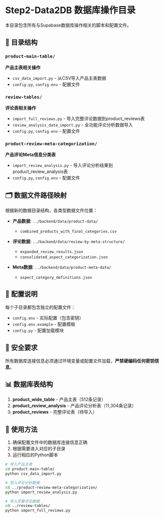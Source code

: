 # Step2-Data2DB 数据库操作目录

本目录包含所有与Supabase数据库操作相关的脚本和配置文件。

## 📁 目录结构

### `product-main-table/` 
**产品主表相关操作**
- `csv_data_import.py` - 从CSV导入产品主表数据
- `config.py`, `config.env` - 配置文件

### `review-tables/` 
**评论表相关操作**
- `import_full_reviews.py` - 导入完整评论数据到product_reviews表
- `review_analysis_data_import.py` - 全功能评论分析数据导入
- `config.py`, `config.env` - 配置文件

### `product-review-meta-categorization/`
**产品评论Meta信息分类表**
- `import_review_analysis.py` - 导入评论分析结果到product_review_analysis表
- `config.py`, `config.env` - 配置文件

## 🗂️ 数据文件路径映射

根据新的数据目录结构，各类型数据文件位置：

- **产品数据**: `../backend/data/product-data/`
  - `combined_products_with_final_categories.csv`
  
- **评论数据**: `../backend/data/review-by-meta-structure/`
  - `expanded_review_results.json`
  - `consolidated_aspect_categorization.json`
  
- **Meta数据**: `../backend/data/product-meta-data/`
  - `aspect_category_definitions.json`

## 🔧 配置说明

每个子目录都包含独立的配置文件：
- `config.env` - 实际配置（包含密钥）
- `config.env.example` - 配置模板
- `config.py` - 配置加载模块

## 🔑 安全要求

所有数据库连接信息必须通过环境变量或配置文件加载，**严禁硬编码任何密钥信息**。

## 📊 数据库表结构

1. **product_wide_table** - 产品主表（512条记录）
2. **product_review_analysis** - 产品评论分析表（11,304条记录）
3. **product_reviews** - 完整评论表（待导入）

## 🚀 使用方法

1. 确保配置文件中的数据库连接信息正确
2. 根据需要进入对应的子目录
3. 运行相应的Python脚本

```bash
# 导入产品主表
cd product-main-table/
python csv_data_import.py

# 导入评论分析数据
cd ../product-review-meta-categorization/
python import_review_analysis.py

# 导入完整评论数据
cd ../review-tables/
python import_full_reviews.py
``` 